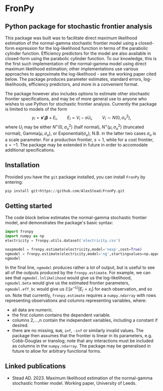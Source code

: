 # FronPy
## Python package for stochastic frontier analysis
This package was built was to facilitate direct maximum likelihood estimation of the normal-gamma stochastic frontier model using a closed-form expression for the log-likelihood function in terms of the parabolic cylinder function. Efficiency predictors for the model are also available in closed-form using the parabolic cylinder function. To our knowledge, this is the first such implementation of the normal-gamma model using direct maximum likelihood estimation; other implementations use various approaches to approximate the log-likelihood - see the working paper cited below. The package produces parameter estimates, standard errors, log-likelihoods, efficiency predictors, and more in a convenient format.

The package however also includes options to estimate other stochastic frontier specifications, and may be of more general use to anyone who wishes to use Python for stochastic frontier analysis. Currently the package is limited to models of the form
$$y_i=\boldsymbol{x'_i\beta}+E_i, \qquad
    E_i=V_i-sU_i, \qquad V_i\sim N\left(0,\sigma_v^2\right),$$
where $U_i$ may be either $N^+\left(0,\sigma_u^2\right)$ (half normal), $N^+\left(\mu,\sigma_u^2\right)$ (truncated normal), $\mathrm{Gamma}\left(\mu,\sigma_u\right)$, or $\mathrm{Exponential}\left(\sigma_u\right)$; N.B. in the latter two cases $\sigma_u$ is a scale parameter. For a production frontier, $s=1$, while for a cost frontier, $s=-1$. The package may be extended in future in order to accomodate additional specifications.

## Installation
Provided you have the `git` package installed, you can install `FronPy` by entering: 
```python
pip install git+https://github.com/AlexStead/FronPy.git
```

## Getting started
The code block below estimates the normal-gamma stochastic frontier model, and demonstrates the package's basic syntax:
```python
import fronpy
import numpy as np
electricity = fronpy.utils.dataset('electricity.csv')

nexpmodel = fronpy.estimate(electricity,model='nexp',cost=True)
ngmodel = fronpy.estimate(electricity,model='ng',startingvalues=np.append(nexpmodel.theta,0),cost=True)
ngmodel
```
In the final line, `ngmodel` produces rather a lot of output, but is useful to see all of the outputs produced by the `fronpy.estimate`. For example, we can see that `ngmodel.lnlikelihood` would give us the log-likelihood, `ngmodel.beta` would give us the estimated frontier parameters, `ngmodel.eff_bc` would give us $\mathbb{E}[e^{-U_i}|E_i=\varepsilon_i]$ for each observation, and so on. Note that currently, `fronpy.estimate` requires a `numpy.ndarray` with rows representing observations and columns representing variables, where:
- all data are numeric.
- the first column contains the dependent variable.
- columns 2,...,n contain the independent variables, including a constant if desired.
- there are no missing, `NaN`, `inf`, `-inf` or similarly invalid values.
The package then assumes that the frontier is linear in its parameters, e.g. Cobb-Douglas or translog; note that any interactions must be included as columns in the `numpy.ndarray`. The package may be generalised in future to allow for arbitrary functional forms.

## Linked publications
- Stead AD. 2023. Maximum likelihood estimation of the normal-gamma stochastic frontier model. Working paper, University of Leeds.
